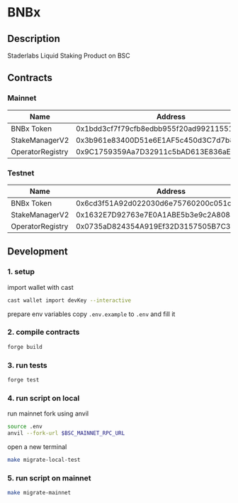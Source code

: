 # BNBx

## Description

Staderlabs Liquid Staking Product on BSC

## Contracts

### Mainnet

| Name             | Address                                    |
| ---------------- | ------------------------------------------ |
| BNBx Token       | 0x1bdd3cf7f79cfb8edbb955f20ad99211551ba275 |
| StakeManagerV2   | 0x3b961e83400D51e6E1AF5c450d3C7d7b80588d28 |
| OperatorRegistry | 0x9C1759359Aa7D32911c5bAD613E836aEd7c621a8 |

### Testnet

| Name             | Address                                    |
| ---------------- | ------------------------------------------ |
| BNBx Token       | 0x6cd3f51A92d022030d6e75760200c051caA7152A |
| StakeManagerV2   | 0x1632E7D92763e7E0A1ABE5b3e9c2A808aeCcbD57 |
| OperatorRegistry | 0x0735aD824354A919Ef32D3157505B7C3bc05e3f6 |

## Development

### 1. setup

import wallet with cast

```bash
cast wallet import devKey --interactive
```

prepare env variables
copy `.env.example` to `.env` and fill it

### 2. compile contracts

```bash
forge build
```

### 3. run tests

```bash
forge test
```

### 4. run script on local

run mainnet fork using anvil

```bash
source .env
anvil --fork-url $BSC_MAINNET_RPC_URL
```

open a new terminal

```bash
make migrate-local-test
```

### 5. run script on mainnet

```bash
make migrate-mainnet
```
